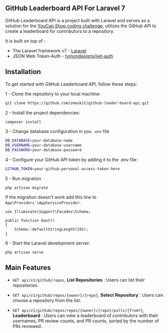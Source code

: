 ## GitHub Leaderboard API For Laravel 7

GitHub Leaderboard API is a project built with Laravel and serves as a solution for the [YouCan Shop coding challenge](<https://github.com/youcan-shop/coding-challenges/tree/master/Senior%20Software%20Engineer%20-%20Backend%20(PHP)>), utilizes the GitHub API to create a leaderboard for contributors to a repository.

It is built on top of :

-   The Laravel framework v7 - [Laravel](https://laravel.com/docs/7.x)
-   JSON Web Token-Auth - [tymondesigns/jwt-auth](https://github.com/tymondesigns/jwt-auth)

## Installation

To get started with GitHub Leaderboard API, follow these steps:

1 - Clone the repository to your local machine:

```bash
git clone https://github.com/zmoukit/github-leader-board-api.git
```

2 - Install the project dependencies:

```bash
composer install
```

3 - Change database configuration in you `.env` file

```bash
DB_DATABASE=your-database-name
DB_USERNAME=your-database-username
DB_PASSWORD=your-database-password
```

4 - Configure your GitHub API token by adding it to the .env file:

```bash
GITHUB_TOKEN=your-github-personal-access-token-here
```

5 - Run migration

```
php artisan migrate
```

If the migration doesn't work add this line to `` App\Providers`\AppServiceProvider ``:

`use Illuminate\Support\Facades\Schema;`

```
public function boot()
{
    Schema::defaultStringLength(191);
}
```

6 - Start the Laravel development server:

```
php artisan serve
```

## Main Features

-   `GET api/v1/github/repos`, **List Repositories** : Users can list their repositories.

-   `GET api/v1/github/repos/{owner}/{repo}`, **Select Repository** : Users can choose a repository from the list.

-   `GET api/v1/github/repos/repos/{owner}/{repo}/pulls/{from?}`, **Leaderboard** : Users can view a leaderboard of contributors with their usernames, PR review counts, and PR counts, sorted by the number of PRs reviewed.

